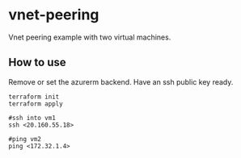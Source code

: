 # vnet-peering

Vnet peering example with two virtual machines.

## How to use

Remove or set the azurerm backend.
Have an ssh public key ready.

```shell
terraform init
terraform apply

#ssh into vm1
ssh <20.160.55.18>

#ping vm2
ping <172.32.1.4>
```

